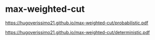 # max-weighted-cut

https://hugoverissimo21.github.io/max-weighted-cut/probabilistic.pdf

https://hugoverissimo21.github.io/max-weighted-cut/deterministic.pdf
